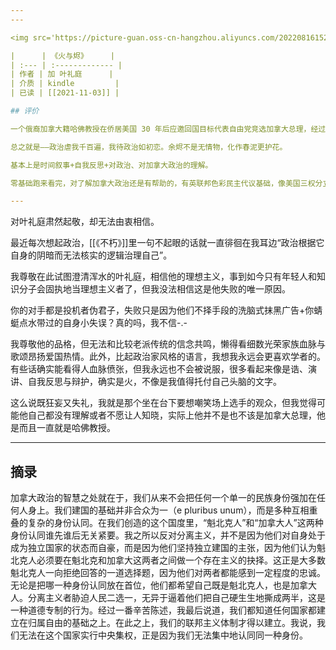 ```yaml
---
---

<img src='https://picture-guan.oss-cn-hangzhou.aliyuncs.com/20220816152744.png' class="bookCover"/>

|      | 《火与烬》     |
| :--- | :------------- |
| 作者 | 加 叶礼庭      |
| 介质 | kindle         |
| 已读 | [[2021-11-03]] |

## 评价

一个俄裔加拿大籍哈佛教授在侨居美国 30 年后应邀回国目标代表自由党竞选加拿大总理，经过一系列奋斗、变动、坎坷最终失败的故事。

总之就是——政治虐我千百遍，我待政治如初恋。余烬不是无情物，化作春泥更护花。

基本上是时间叙事+自我反思+对政治、对加拿大政治的理解。

零基础跑来看完，对了解加拿大政治还是有帮助的，有英联邦色彩民主代议基础，像美国三权分立但量级小得多，同时当然具有自己独一无二的特点，三大党、魁北克独立、新移民与多样性。当然对老生常谈的政党代议民主政体一地有趣鸡毛的本质也认识更深……

---
```


对叶礼庭肃然起敬，却无法由衷相信。

最近每次想起政治，[[《不朽》]]里一句不起眼的话就一直徘徊在我耳边“政治根据它自身的阴暗而无法核实的逻辑治理自己”。

我尊敬在此试图澄清浑水的叶礼庭，相信他的理想主义，事到如今只有年轻人和知识分子会固执地当理想主义者了，但我没法相信这是他失败的唯一原因。

你的对手都是投机者伪君子，失败只是因为他们不择手段的洗脑式抹黑广告+你蜻蜓点水带过的自身小失误？真的吗，我不信-.-

我尊敬他的品格，但无法和比较老派传统的信念共鸣，懒得看细数光荣家族血脉与歌颂昂扬爱国热情。此外，比起政治家风格的语言，我想我永远会更喜欢学者的。有些话确实能看得人血脉偾张，但我永远也不会被说服，很多看起来像是诰、演讲、自我反思与辩护，确实是火，不像是我值得托付自己头脑的文字。

这么说既狂妄又失礼，我就是那个坐在台下要想嘲笑场上选手的观众，但我觉得可能他自己都没有理解或者不愿让人知晓，实际上他并不是也不该是加拿大总理，他是而且一直就是哈佛教授。

---

## 摘录

加拿大政治的智慧之处就在于，我们从来不会把任何一个单一的民族身份强加在任何人身上。我们建国的基础并非合众为一（e pluribus unum），而是多种互相重叠的复杂的身份认同。在我们创造的这个国度里，“魁北克人”和“加拿大人”这两种身份认同谁先谁后无关紧要。我之所以反对分离主义，并不是因为他们对自身处于成为独立国家的状态而自豪，而是因为他们坚持独立建国的主张，因为他们认为魁北克人必须要在魁北克和加拿大这两者之间做一个存在主义的抉择。这正是大多数魁北克人一向拒绝回答的一道选择题，因为他们对两者都能感到一定程度的忠诚。无论是把哪一种身份认同放在首位，他们都希望自己既是魁北克人，也是加拿大人。分离主义者胁迫人民二选一，无异于逼着他们把自己硬生生地撕成两半，这是一种道德专制的行为。经过一番辛苦陈述，我最后说道，我们都知道任何国家都建立在归属自由的基础之上。在此之上，我们的联邦主义体制才得以建立。我说，我们无法在这个国家实行中央集权，正是因为我们无法集中地认同同一种身份。